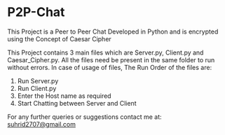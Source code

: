 # P2P-Chat
This Project is a Peer to Peer Chat Developed in Python and is encrypted using the Concept of Caesar Cipher
 
 This Project contains 3 main files which are Server.py, Client.py and Caesar_Cipher.py. All the files need be present in the same folder to run without errors.
 In case of usage of files, The Run Order of the files are:
 1. Run Server.py
 2. Run Client.py
 3. Enter the Host name as required
 4. Start Chatting between Server and Client

For any further queries or suggestions contact me at:
suhrid2707@gmail.com
